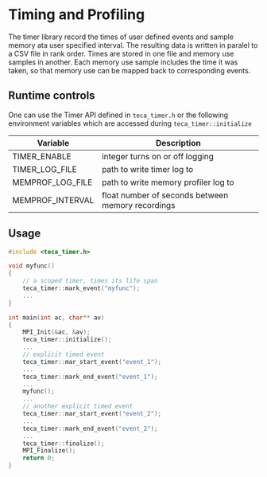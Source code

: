 # Timing and Profiling
The timer library record the times of user defined events and sample memory
ata user specified interval. The resulting data is written in paralel to
a CSV file in rank order. Times are stored in one file and memory use samples
in another. Each memory use sample includes the time it was taken, so that
memory use can be mapped back to corresponding events.


## Runtime controls

One can use the Timer API defined in `teca_timer.h` or the following environment variables
which are accessed during `teca_timer::initialize`

| Variable         | Description                                       |
|------------------|---------------------------------------------------|
| TIMER_ENABLE     | integer turns on or off logging                   |
| TIMER_LOG_FILE   | path to write timer log to                        |
| MEMPROF_LOG_FILE | path to write memory profiler log to              |
| MEMPROF_INTERVAL | float number of seconds between memory recordings |

## Usage

```C++
#include <teca_timer.h>

void myfunc()
{
    // a scoped timer, times its life span
    teca_timer::mark_event("myfunc");
    ...
}

int main(int ac, char** av)
{
    MPI_Init(&ac, &av);
    teca_timer::initialize();
    ...
    // explicit timed event
    teca_timer::mar_start_event("event_1");
    ...
    teca_timer::mark_end_event("event_1");
    ...
    myfunc();
    ...
    // another explicit timed event
    teca_timer::mar_start_event("event_2");
    ...
    teca_timer::mark_end_event("event_2");
    ...
    teca_timer::finalize();
    MPI_Finalize();
    return 0;
}

```






